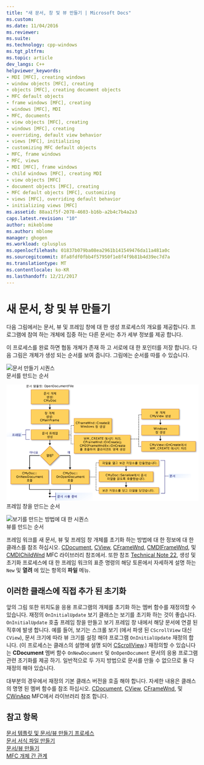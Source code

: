 ```yaml
---
title: "새 문서, 창 및 뷰 만들기 | Microsoft Docs"
ms.custom: 
ms.date: 11/04/2016
ms.reviewer: 
ms.suite: 
ms.technology: cpp-windows
ms.tgt_pltfrm: 
ms.topic: article
dev_langs: C++
helpviewer_keywords:
- MDI [MFC], creating windows
- window objects [MFC], creating
- objects [MFC], creating document objects
- MFC default objects
- frame windows [MFC], creating
- windows [MFC], MDI
- MFC, documents
- view objects [MFC], creating
- windows [MFC], creating
- overriding, default view behavior
- views [MFC], initializing
- customizing MFC default objects
- MFC, frame windows
- MFC, views
- MDI [MFC], frame windows
- child windows [MFC], creating MDI
- view objects [MFC]
- document objects [MFC], creating
- MFC default objects [MFC], customizing
- views [MFC], overriding default behavior
- initializing views [MFC]
ms.assetid: 88aa1f5f-2078-4603-b16b-a2b4c7b4a2a3
caps.latest.revision: "10"
author: mikeblome
ms.author: mblome
manager: ghogen
ms.workload: cplusplus
ms.openlocfilehash: 01837b079ba08ea2961b141549476da11a481a0c
ms.sourcegitcommit: 8fa8fdf0fbb4f57950f1e8f4f9b81b4d39ec7d7a
ms.translationtype: MT
ms.contentlocale: ko-KR
ms.lasthandoff: 12/21/2017
---
```

# <a name="creating-new-documents-windows-and-views"></a>새 문서, 창 및 뷰 만들기
다음 그림에서는 문서, 뷰 및 프레임 창에 대 한 생성 프로세스의 개요를 제공합니다. 프로그램에 참여 하는 개체에 집중 하는 다른 문서는 추가 세부 정보를 제공 합니다.  
  
 이 프로세스를 완료 하면 협동 개체가 존재 하 고 서로에 대 한 포인터를 저장 합니다. 다음 그림은 개체가 생성 되는 순서를 보여 줍니다. 그림에는 순서를 따를 수 있습니다.  
  
 ![문서 만들기 시퀀스](../mfc/media/vc387l1.gif "vc387l1")  
문서를 만드는 순서  
  
 ![프레임 창 만들기 시퀀스](../mfc/media/vc387l2.png "vc387l2")  
프레임 창을 만드는 순서  
  
 ![보기를 만드는 방법에 대 한 시퀀스](../mfc/media/vc387l3.gif "vc387l3")  
뷰를 만드는 순서  
  
 프레임 워크를 새 문서, 뷰 및 프레임 창 개체를 초기화 하는 방법에 대 한 정보에 대 한 클래스를 참조 하십시오. [CDocument](../mfc/reference/cdocument-class.md), [CView](../mfc/reference/cview-class.md), [CFrameWnd](../mfc/reference/cframewnd-class.md), [CMDIFrameWnd](../mfc/reference/cmdiframewnd-class.md), 및 [CMDIChildWnd](../mfc/reference/cmdichildwnd-class.md) MFC 라이브러리 참조에서. 또한 참조 [Technical Note 22](../mfc/tn022-standard-commands-implementation.md), 생성 및 초기화 프로세스에 대 한 프레임 워크의 표준 명령의 해당 토론에서 자세하게 설명 하는 `New` 및 **열려** 에 있는 항목의 **파일** 메뉴.  
  
##  <a name="_core_initializing_your_own_additions_to_these_classes"></a>이러한 클래스에 직접 추가 된 초기화  
 앞의 그림 또한 위치도을 응용 프로그램의 개체를 초기화 하는 멤버 함수를 재정의할 수 있습니다. 재정의 `OnInitialUpdate` 보기 클래스는 보기를 초기화 하는 것이 좋습니다. `OnInitialUpdate` 호출 프레임 창을 만들고 보기 프레임 창 내에서 해당 문서에 연결 된 직후에 발생 합니다. 예를 들어, 보기는 스크롤 보기 (에서 파생 된 `CScrollView` 대신 `CView`), 문서 크기에 따라 뷰 크기를 설정 해야 프로그램 `OnInitialUpdate` 재정의 합니다. (이 프로세스는 클래스의 설명에 설명 되어 [CScrollView](../mfc/reference/cscrollview-class.md).) 재정의할 수 있습니다는 **CDocument** 멤버 함수 `OnNewDocument` 및 `OnOpenDocument` 문서의 응용 프로그램 관련 초기화를 제공 하기. 일반적으로 두 가지 방법으로 문서를 만들 수 없으므로 둘 다 재정의 해야 있습니다.  
  
 대부분의 경우에서 재정의 기본 클래스 버전을 호출 해야 합니다. 자세한 내용은 클래스의 명명 된 멤버 함수를 참조 하십시오. [CDocument](../mfc/reference/cdocument-class.md), [CView](../mfc/reference/cview-class.md), [CFrameWnd](../mfc/reference/cframewnd-class.md), 및 [CWinApp](../mfc/reference/cwinapp-class.md) MFC에서 라이브러리 참조 합니다.  
  
## <a name="see-also"></a>참고 항목  
 [문서 템플릿 및 문서/뷰 만들기 프로세스](../mfc/document-templates-and-the-document-view-creation-process.md)   
 [문서 서식 파일 만들기](../mfc/document-template-creation.md)   
 [문서/뷰 만들기](../mfc/document-view-creation.md)   
 [MFC 개체 간 관계](../mfc/relationships-among-mfc-objects.md)

